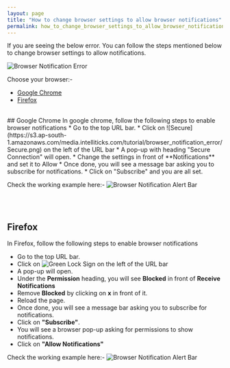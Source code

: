 ```yaml
---
layout: page
title: "How to change browser settings to allow browser notifications"
permalink: how_to_change_browser_settings_to_allow_browser_notifications.html
---
```


If you are seeing the below error. You can follow the steps mentioned below to change browser settings to allow notifications.

![Browser Notification Error](https://s3.ap-south-1.amazonaws.com/media.intelliticks.com/tutorial/browser_notification_error/browser_notification_error.png)

Choose your browser:-
* [Google Chrome](#google-chrome)
* [Firefox](#firefox)

<br>
## Google Chrome
In google chrome, follow the following steps to enable browser notifications
* Go to the top URL bar.
* Click on ![Secure](https://s3.ap-south-1.amazonaws.com/media.intelliticks.com/tutorial/browser_notification_error/Secure.png) on the left of the URL bar
* A pop-up with heading "Secure Connection" will open.
* Change the settings in front of **Notifications** and set it to Allow
* Once done, you will see a message bar asking you to subscribe for notifications. 
* Click on "Subscribe" and you are all set. 


Check the working example here:-
![Browser Notification Alert Bar](https://s3.ap-south-1.amazonaws.com/media.intelliticks.com/tutorial/browser_notification_error/chrome_enable.gif)

<br><br>
## Firefox
In Firefox, follow the following steps to enable browser notifications
* Go to the top URL bar.
* Click on ![Green Lock Sign](https://s3.ap-south-1.amazonaws.com/media.intelliticks.com/tutorial/browser_notification_error/mozilla_block.png) on the left of the URL bar
* A pop-up will open.
* Under the **Permission** heading, you will see **Blocked** in front of **Receive Notifications**
* Remove **Blocked** by clicking on **x** in front of it.
* Reload the page.
* Once done, you will see a message bar asking you to subscribe for notifications. 
* Click on **"Subscribe"**.
* You will see a browser pop-up asking for permissions to show notifications. 
* Click on **"Allow Notifications"**


Check the working example here:-
![Browser Notification Alert Bar](https://s3.ap-south-1.amazonaws.com/media.intelliticks.com/tutorial/browser_notification_error/firefox_enable.gif)
